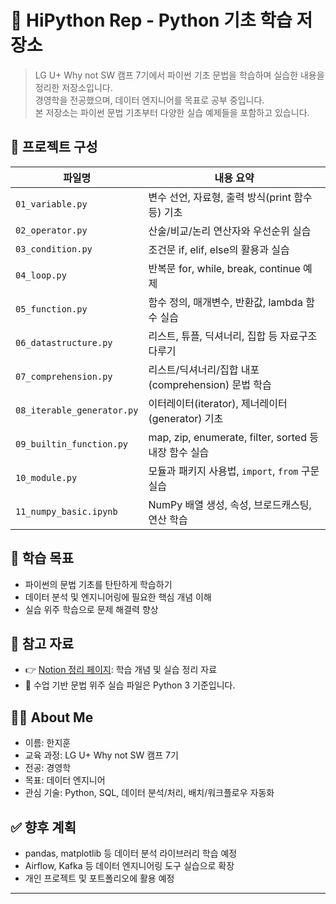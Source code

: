 # 🐍 HiPython Rep - Python 기초 학습 저장소

> LG U+ Why not SW 캠프 7기에서 파이썬 기초 문법을 학습하며 실습한 내용을 정리한 저장소입니다.  
> 경영학을 전공했으며, 데이터 엔지니어를 목표로 공부 중입니다.  
> 본 저장소는 파이썬 문법 기초부터 다양한 실습 예제들을 포함하고 있습니다.

## 📁 프로젝트 구성

| 파일명 | 내용 요약 |
|--------|-----------|
| `01_variable.py` | 변수 선언, 자료형, 출력 방식(print 함수 등) 기초 |
| `02_operator.py` | 산술/비교/논리 연산자와 우선순위 실습 |
| `03_condition.py` | 조건문 if, elif, else의 활용과 실습 |
| `04_loop.py` | 반복문 for, while, break, continue 예제 |
| `05_function.py` | 함수 정의, 매개변수, 반환값, lambda 함수 실습 |
| `06_datastructure.py` | 리스트, 튜플, 딕셔너리, 집합 등 자료구조 다루기 |
| `07_comprehension.py` | 리스트/딕셔너리/집합 내포(comprehension) 문법 학습 |
| `08_iterable_generator.py` | 이터레이터(iterator), 제너레이터(generator) 기초 |
| `09_builtin_function.py` | map, zip, enumerate, filter, sorted 등 내장 함수 실습 |
| `10_module.py` | 모듈과 패키지 사용법, `import`, `from` 구문 실습 |
| `11_numpy_basic.ipynb` | NumPy 배열 생성, 속성, 브로드캐스팅, 연산 학습 |

## 🌱 학습 목표

- 파이썬의 문법 기초를 탄탄하게 학습하기
- 데이터 분석 및 엔지니어링에 필요한 핵심 개념 이해
- 실습 위주 학습으로 문제 해결력 향상

## 🔗 참고 자료

- 👉 [Notion 정리 페이지](https://voltaic-bonsai-718.notion.site/LG-Why-not-SW-camp-7-1f141acdd92d80e59a8fdf5b317b9d61): 학습 개념 및 실습 정리 자료  
- 📌 수업 기반 문법 위주 실습 파일은 Python 3 기준입니다.

## 🙋‍♂️ About Me

- 이름: 한지훈  
- 교육 과정: LG U+ Why not SW 캠프 7기  
- 전공: 경영학  
- 목표: 데이터 엔지니어  
- 관심 기술: Python, SQL, 데이터 분석/처리, 배치/워크플로우 자동화

## ✅ 향후 계획

- pandas, matplotlib 등 데이터 분석 라이브러리 학습 예정  
- Airflow, Kafka 등 데이터 엔지니어링 도구 실습으로 확장  
- 개인 프로젝트 및 포트폴리오에 활용 예정

---


